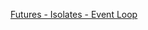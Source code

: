 [Futures - Isolates - Event Loop](https://www.didierboelens.com/2019/01/futures-isolates-event-loop/)
